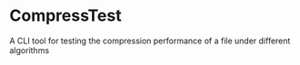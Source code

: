 # CompressTest
A CLI tool for testing the compression performance of a file under different algorithms
